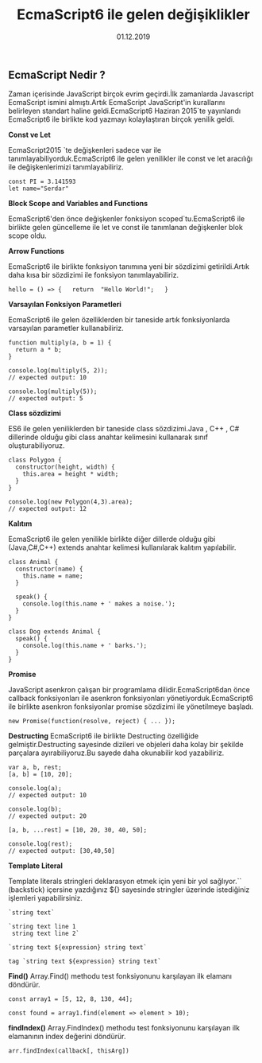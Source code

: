 ﻿---
title: EcmaScript6 ile gelen değişiklikler
date: 01.12.2019
tags: stunali
---


## EcmaScript Nedir ?

Zaman içerisinde JavaScript birçok evrim geçirdi.İlk zamanlarda Javascript EcmaScript ismini almıştı.Artık EcmaScript JavaScript'in kurallarını belirleyen standart haline geldi.EcmaScript6 Haziran 2015`te yayınlandı
EcmaScript6 ile birlikte kod yazmayı kolaylaştıran birçok yenilik geldi.




**Const ve Let**

EcmaScript2015 `te değişkenleri sadece var ile tanımlayabiliyorduk.EcmaScript6 ile gelen yenilikler ile const ve let aracılığı ile değişkenlerimizi tanımlayabiliriz.

    const PI = 3.141593 
    let name="Serdar"
    

 **Block Scope and Variables and  Functions** 

EcmaScript6'den önce değişkenler fonksiyon scoped`tu.EcmaScript6 ile birlikte gelen güncelleme ile let ve const ile tanımlanan değişkenler blok scope oldu.

    

 **Arrow Functions**

EcmaScript6 ile birlikte fonksiyon tanımına yeni bir sözdizimi getirildi.Artık daha kısa bir sözdizimi ile fonksiyon tanımlayabiliriz.

`hello = () => {  
return  "Hello World!";  
} `

		

 **Varsayılan Fonksiyon Parametleri**

EcmaScript6 ile gelen özelliklerden bir taneside artık fonksiyonlarda varsayılan parametler kullanabiliriz.

    function multiply(a, b = 1) {
      return a * b;
    }
    
    console.log(multiply(5, 2));
    // expected output: 10
    
    console.log(multiply(5));
    // expected output: 5




**Class sözdizimi**

ES6 ile gelen yeniliklerden bir taneside class sözdizimi.Java , C++ , C# dillerinde olduğu gibi class anahtar kelimesini kullanarak sınıf oluşturabiliyoruz.

    class Polygon {
      constructor(height, width) {
        this.area = height * width;
      }
    }
    
    console.log(new Polygon(4,3).area);
    // expected output: 12


**Kalıtım**

EcmaScript6 ile gelen yenilikle birlikte diğer dillerde olduğu gibi (Java,C#,C++) extends anahtar kelimesi kullanılarak kalıtım yapılabilir.

    class Animal { 
      constructor(name) {
        this.name = name;
      }
      
      speak() {
        console.log(this.name + ' makes a noise.');
      }
    }
    
    class Dog extends Animal {
      speak() {
        console.log(this.name + ' barks.');
      }
    }


**Promise** 

JavaScript asenkron çalışan bir programlama dilidir.EcmaScript6dan önce callback fonksiyonları ile asenkron fonksiyonları yönetiyorduk.EcmaScript6 ile birlikte asenkron fonksiyonlar promise sözdizimi ile yönetilmeye başladı.

    new Promise(function(resolve, reject) { ... });

 **Destructing**
EcmaScript6 ile birlikte Destructing özelliğide gelmiştir.Destructing sayesinde dizileri ve objeleri daha kolay bir şekilde parçalara ayırabiliyoruz.Bu sayede daha okunabilir kod yazabiliriz.

    var a, b, rest;
    [a, b] = [10, 20];
    
    console.log(a);
    // expected output: 10
    
    console.log(b);
    // expected output: 20
    
    [a, b, ...rest] = [10, 20, 30, 40, 50];
    
    console.log(rest);
    // expected output: [30,40,50]

**Template Literal**

Template literals stringleri deklarasyon etmek için yeni bir yol sağlıyor.`` (backstick) içersine yazdığınız ${} sayesinde stringler üzerinde istediğiniz işlemleri yapabilirsiniz.

    `string text`
    
    `string text line 1
     string text line 2`
    
    `string text ${expression} string text`
    
    tag `string text ${expression} string text`



**Find()**
Array.Find()  methodu test fonksiyonunu karşılayan ilk elamanı döndürür.


    const array1 = [5, 12, 8, 130, 44];
    
    const found = array1.find(element => element > 10);
    
    

 **findIndex()**
Array.FindIndex()  methodu test fonksiyonunu karşılayan ilk elamanının index değerini döndürür.

    arr.findIndex(callback[, thisArg])



